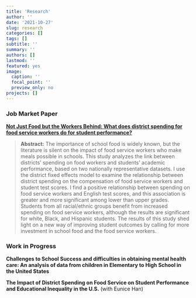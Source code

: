 ```yaml
---
title: 'Research'
author: ''
date: '2021-10-27'
slug: research
categories: []
tags: []
subtitle: ''
summary: ''
authors: []
lastmod: ''
featured: yes
image:
  caption: ''
  focal_point: ''
  preview_only: no
projects: []
---
```


### Job Market Paper

**[Not Just Food but the Workers Behind: What does district spending for food service workers do for student performance?](/files/JMP_Kitcharoenkarnkul.pdf)**

> **Abstract:** The importance of school food is widely known, but the literature is silent on the impact of food service workers who make meals possible in schools. This study analyzes the link between districts’ spending on food workers and students’ academic performance, based on two nationally representative datasets. I use the district fixed effects model to examine the relationship between district spending on the compensation of food service workers and student test scores. I find a positive relationship between spending on food service workers and English test scores, and this association is greater and more significant among lower than upper grades. Students from all racial/ethnic groups benefit from increased spending on food service workers, although the results are significant for white, Black, and Hispanic students. The results of this study shed light on a new way of improving student outcomes by calling for more investment in school food and the food service workers.

### Work in Progress

**Challenges to School Success and difficulties in obtaining mental health care: An analysis of data from children in Elementary to High School in the United States**

**The Impact of District Spending on Food Service on Student Performance and Educational Inequality in the U.S.** (with Eunice Han)


